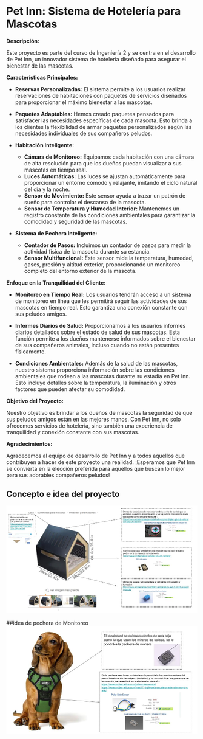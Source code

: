 # Pet Inn: Sistema de Hotelería para Mascotas

**Descripción:**

Este proyecto es parte del curso de Ingeniería 2 y se centra en el desarrollo de Pet Inn, un innovador sistema de hotelería diseñado para asegurar el bienestar de las mascotas. 

**Características Principales:**

- **Reservas Personalizadas:** El sistema permite a los usuarios realizar reservaciones de habitaciones con paquetes de servicios diseñados para proporcionar el máximo bienestar a las mascotas.

- **Paquetes Adaptables:** Hemos creado paquetes pensados para satisfacer las necesidades específicas de cada mascota. Esto brinda a los clientes la flexibilidad de armar paquetes personalizados según las necesidades individuales de sus compañeros peludos.

- **Habitación Inteligente:**
  - **Cámara de Monitoreo:** Equipamos cada habitación con una cámara de alta resolución para que los dueños puedan visualizar a sus mascotas en tiempo real.
  - **Luces Automáticas:** Las luces se ajustan automáticamente para proporcionar un entorno cómodo y relajante, imitando el ciclo natural del día y la noche.
  - **Sensor de Movimiento:** Este sensor ayuda a trazar un patrón de sueño para controlar el descanso de la mascota.
  - **Sensor de Temperatura y Humedad Interior:** Mantenemos un registro constante de las condiciones ambientales para garantizar la comodidad y seguridad de las mascotas.

- **Sistema de Pechera Inteligente:**
  - **Contador de Pasos:** Incluimos un contador de pasos para medir la actividad física de la mascota durante su estancia.
  - **Sensor Multifuncional:** Este sensor mide la temperatura, humedad, gases, presión y altitud exterior, proporcionando un monitoreo completo del entorno exterior de la mascota.

**Enfoque en la Tranquilidad del Cliente:**

- **Monitoreo en Tiempo Real:** Los usuarios tendrán acceso a un sistema de monitoreo en línea que les permitirá seguir las actividades de sus mascotas en tiempo real. Esto garantiza una conexión constante con sus peludos amigos.

- **Informes Diarios de Salud:** Proporcionamos a los usuarios informes diarios detallados sobre el estado de salud de sus mascotas. Esta función permite a los dueños mantenerse informados sobre el bienestar de sus compañeros animales, incluso cuando no están presentes físicamente.

- **Condiciones Ambientales:** Además de la salud de las mascotas, nuestro sistema proporciona información sobre las condiciones ambientales que rodean a las mascotas durante su estadía en Pet Inn. Esto incluye detalles sobre la temperatura, la iluminación y otros factores que pueden afectar su comodidad.

**Objetivo del Proyecto:**

Nuestro objetivo es brindar a los dueños de mascotas la seguridad de que sus peludos amigos están en las mejores manos. Con Pet Inn, no solo ofrecemos servicios de hotelería, sino también una experiencia de tranquilidad y conexión constante con sus mascotas.

**Agradecimientos:**

Agradecemos al equipo de desarrollo de Pet Inn y a todos aquellos que contribuyen a hacer de este proyecto una realidad. ¡Esperamos que Pet Inn se convierta en la elección preferida para aquellos que buscan lo mejor para sus adorables compañeros peludos!


## Concepto e idea del proyecto 
![Casa-Habitación](https://github.com/Gaby790/PetSuite-CodeCrafter/raw/main/Idea%20y%20proceso/Idea%20ExpoCenfo.jpg)

##idea de pechera de Monitoreo
![Pechera](https://github.com/Gaby790/PetSuite-CodeCrafter/raw/main/Idea%20y%20proceso/pechera.jpg)

